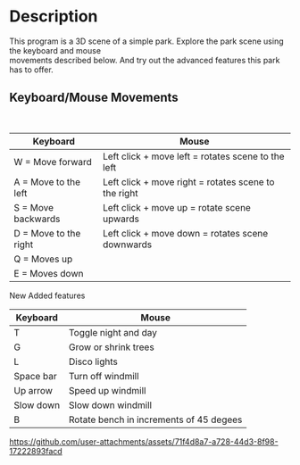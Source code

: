 <h1>Description</h1>
This program is a 3D scene of a simple park. Explore the park scene using the keyboard and mouse<br>
movements described below. And try out the advanced features this park has to offer.

<h2>Keyboard/Mouse Movements</h2><br>

|Keyboard                                                     | Mouse                                               |
|-------------------------------------------------------------|-----------------------------------------------------|
|W = Move forward                                             | Left click + move left = rotates scene to the left  |
|A = Move to the left                                         | Left click + move right = rotates scene to the right|
|S = Move backwards                                           | Left click + move up = rotate scene upwards         |
|D = Move to the right                                        | Left click + move down = rotates scene downwards    |
|Q = Moves up                                                 |                                                     |
|E = Moves down                                               |                                                     |

New Added features 

|Keyboard              | Mouse                                       |
|----------------------|---------------------------------------------|
|T                     | Toggle night and day                        |
|G                     | Grow or shrink trees                        |
|L                     | Disco lights                                |
|Space bar             | Turn off windmill                           |
|Up arrow              | Speed up windmill                           |
|Slow down             | Slow down windmill                          |
|B                     | Rotate bench in increments of 45 degees     |






https://github.com/user-attachments/assets/71f4d8a7-a728-44d3-8f98-17222893facd



